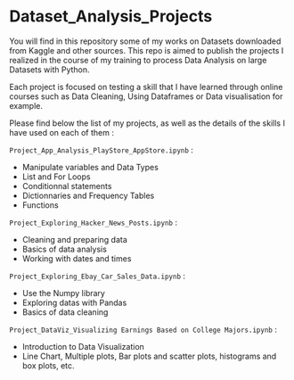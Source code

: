 # Dataset_Analysis_Projects
You will find in this repository some of my works on Datasets downloaded from Kaggle and other sources. This repo is aimed to publish the projects I realized in the course of my training to process Data Analysis on large Datasets with Python.

Each project is focused on testing a skill that I have learned through online courses such as Data Cleaning, Using Dataframes or Data visualisation for example. 

Please find below the list of my projects, as well as the details of the skills I have used on each of them :

`Project_App_Analysis_PlayStore_AppStore.ipynb` : 
- Manipulate variables and Data Types
- List and For Loops
- Conditionnal statements
- Dictionnaries and Frequency Tables
- Functions

`Project_Exploring_Hacker_News_Posts.ipynb` : 
- Cleaning and preparing data
- Basics of data analysis
- Working with dates and times

`Project_Exploring_Ebay_Car_Sales_Data.ipynb` : 
- Use the Numpy library
- Exploring datas with Pandas
- Basics of data cleaning 

`Project_DataViz_Visualizing Earnings Based on College Majors.ipynb` :
- Introduction to Data Visualization
- Line Chart, Multiple plots, Bar plots and scatter plots, histograms and box plots, etc.
